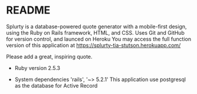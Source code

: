 # README

Splurty is a database-powered quote generator with a mobile-first design, using the Ruby on Rails framework, HTML, and CSS. Uses Git and GitHub for version control, and launced on Heroku
You may access the full function version of this application at https://splurty-tia-stutson.herokuapp.com/

Please add a great, inspiring quote. 






* Ruby version 2.5.3

* System dependencies 'rails', '~> 5.2.1'
This application use postgresql as the database for Active Record


